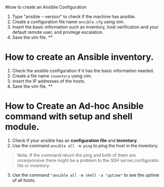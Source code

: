 #how to create an Ansible Configuration 
1. Type "ansible --version" to check if the machine has ansible.
2. Create a configuration file name `ansible.cfg` using vim.
3. Insert the basic information such as inventory, host verification and your default remote user, and privilege escalation.
4. Save the vim file.
**
# How to create an Ansible inventory.
1. Check the ansible configuration if it has the basic information needed.
2. Create a file name `inventory` using vim.
3. Insert the IP addresses of the hosts.
4. Save the vim file.
**
# How to Create an Ad-hoc Ansible command with setup and shell module.
1. Check if your ansible has an **configuration file** and **inventory**.
2. Use the command `ansible all -m ping` to ping the host in the inventory.
> Note; If the command return the ping and both of them are unresponsive there might be a problem to the SSH server,configuratio file or inventory.
3. Use the command `"ansible all -m shell -a "uptime"` to see the uptime of all hosts.

